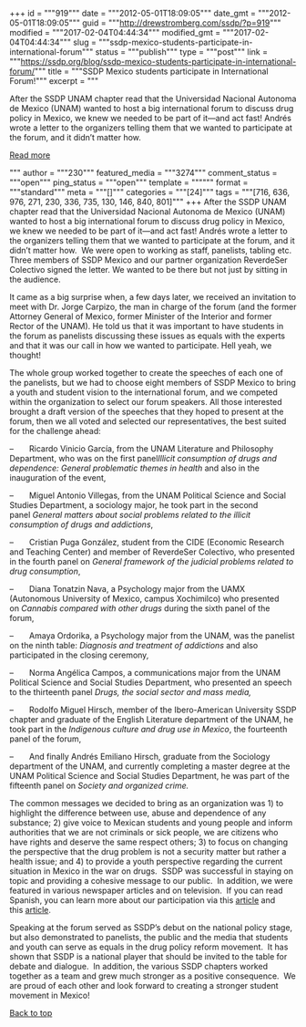 +++
id = """919"""
date = """2012-05-01T18:09:05"""
date_gmt = """2012-05-01T18:09:05"""
guid = """http://drewstromberg.com/ssdp/?p=919"""
modified = """2017-02-04T04:44:34"""
modified_gmt = """2017-02-04T04:44:34"""
slug = """ssdp-mexico-students-participate-in-international-forum"""
status = """publish"""
type = """post"""
link = """https://ssdp.org/blog/ssdp-mexico-students-participate-in-international-forum/"""
title = """SSDP Mexico students participate in International Forum!"""
excerpt = """<p>After the SSDP UNAM chapter read that the Universidad Nacional Autonoma de Mexico (UNAM) wanted to host a big international forum to discuss drug policy in Mexico, we knew we needed to be part of it&#8212;and act fast! Andrés wrote a letter to the organizers telling them that we wanted to participate at the forum, and it didn’t matter how. </p>
<div class="h10"></div>
<p><a class="more-link2 flat" href="https://ssdp.org/blog/ssdp-mexico-students-participate-in-international-forum/">Read more</a></p>
"""
author = """230"""
featured_media = """3274"""
comment_status = """open"""
ping_status = """open"""
template = """"""
format = """standard"""
meta = """[]"""
categories = """[24]"""
tags = """[716, 636, 976, 271, 230, 336, 735, 130, 146, 840, 801]"""
+++
After the SSDP UNAM chapter read that the Universidad Nacional Autonoma de Mexico (UNAM) wanted to host a big international forum to discuss drug policy in Mexico, we knew we needed to be part of it&#8212;and act fast! Andrés wrote a letter to the organizers telling them that we wanted to participate at the forum, and it didn’t matter how.  We were open to working as staff, panelists, tabling etc. Three members of SSDP Mexico and our partner organization ReverdeSer Colectivo signed the letter. We wanted to be there but not just by sitting in the audience.



It came as a big surprise when, a few days later, we received an invitation to meet with Dr. Jorge Carpizo, the man in charge of the forum (and the former Attorney General of Mexico, former Minister of the Interior and former Rector of the UNAM). He told us that it was important to have students in the forum as panelists discussing these issues as equals with the experts and that it was our call in how we wanted to participate. Hell yeah, we thought!



The whole group worked together to create the speeches of each one of the panelists, but we had to choose eight members of SSDP Mexico to bring a youth and student vision to the international forum, and we competed within the organization to select our forum speakers. All those interested brought a draft version of the speeches that they hoped to present at the forum, then we all voted and selected our representatives, the best suited for the challenge ahead:



&#8211;       Ricardo Vinicio García, from the UNAM Literature and Philosophy Department, who was on the first panel<em>Illicit consumption of drugs and dependence: General problematic themes in health</em> and also in the inauguration of the event,



&#8211;       Miguel Antonio Villegas, from the UNAM Political Science and Social Studies Department, a sociology major, he took part in the second panel <em>General matters about social problems related to the illicit consumption of drugs and addictions</em>,



&#8211;       Cristian Puga González, student from the CIDE (Economic Research and Teaching Center) and member of ReverdeSer Colectivo, who presented in the fourth panel on <em>General framework of the judicial problems related to drug consumption</em>,



&#8211;       Diana Tonatzin Nava, a Psychology major from the UAMX (Autonomous University of Mexico, campus Xochimilco) who presented on <em>Cannabis compared with other drugs </em>during the sixth panel of the forum,



&#8211;       Amaya Ordorika, a Psychology major from the UNAM, was the panelist on the ninth table: <em>Diagnosis and treatment of addictions </em>and also participated in the closing ceremony<em>,</em>



&#8211;       Norma Angélica Campos, a communications major from the UNAM Political Science and Social Studies Department, who presented an speech to the thirteenth panel <em>Drugs, the social sector and mass media,</em>



&#8211;       Rodolfo Miguel Hirsch, member of the Ibero-American University SSDP chapter and graduate of the English Literature department of the UNAM, he took part in the <em>Indigenous culture and drug use in Mexico</em>, the fourteenth panel of the forum,



&#8211;       And finally Andrés Emiliano Hirsch, graduate from the Sociology department of the UNAM, and currently completing a master degree at the UNAM Political Science and Social Studies Department, he was part of the fifteenth panel on <em>Society and organized crime.</em>



The common messages we decided to bring as an organization was 1) to highlight the difference between use, abuse and dependence of any substance; 2) give voice to Mexican students and young people and inform authorities that we are not criminals or sick people, we are citizens who have rights and deserve the same respect others; 3) to focus on changing the perspective that the drug problem is not a security matter but rather a health issue; and 4) to provide a youth perspective regarding the current situation in Mexico in the war on drugs.  SSDP was successful in staying on topic and providing a cohesive message to our public.  In addition, we were featured in various newspaper articles and on television.  If you can read Spanish, you can learn more about our participation via this <a href="http://www.jornada.unam.mx/2012/04/25/politica/010n1pol">article</a> and this <a href="http://www.jornada.unam.mx/2012/04/30/politica/005n1pol">article</a>.



Speaking at the forum served as SSDP’s debut on the national policy stage, but also demonstrated to panelists, the public and the media that students and youth can serve as equals in the drug policy reform movement.  It has shown that SSDP is a national player that should be invited to the table for debate and dialogue.  In addition, the various SSDP chapters worked together as a team and grew much stronger as a positive consequence.  We are proud of each other and look forward to creating a stronger student movement in Mexico!



<a title="Back to Top" href="http://ssdp.org/news/blog/ssdp-mexico-students-participate-in-international-forum#top">Back to top</a>
